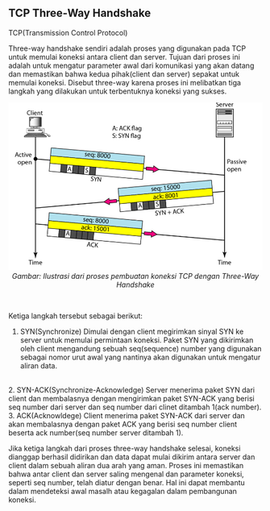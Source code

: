 ## TCP Three-Way Handshake

TCP(Transmission Control Protocol)

Three-way handshake sendiri adalah proses yang digunakan pada TCP untuk memulai koneksi antara client dan server. Tujuan dari proses ini adalah untuk mengatur parameter awal dari komunikasi yang akan datang dan memastikan bahwa kedua pihak(client dan server) sepakat untuk memulai koneksi. Disebut three-way karena proses ini melibatkan tiga langkah yang dilakukan untuk terbentuknya koneksi yang sukses.
<br>
<p align="center">
<img src="../assets/three-way-handshake.png" alt="ilustrasi proses three way handshake">
<i>Gambar: Ilustrasi dari proses pembuatan koneksi TCP dengan Three-Way Handshake</i>
<p>
<br>

Ketiga langkah tersebut sebagai berikut:
1. SYN(Synchronize)
Dimulai dengan client megirimkan sinyal SYN ke server untuk memulai permintaan koneksi. Paket SYN yang dikirimkan oleh client mengandung sebuah seq(sequence) number yang digunakan sebagai nomor urut awal yang nantinya akan digunakan untuk mengatur aliran data.
<br>
2. SYN-ACK(Synchronize-Acknowledge)
Server menerima paket SYN dari client dan membalasnya dengan mengirimkan paket SYN-ACK yang berisi seq number dari server dan seq number dari clinet ditambah 1(ack number).
<br>
3. ACK(Acknowldege)
Client menerima paket SYN-ACK dari server dan akan membalasnya dengan paket ACK  yang berisi seq number client beserta ack number(seq number server ditambah 1).
<br>

Jika ketiga langkah dari proses three-way handshake selesai, koneksi dianggap berhasil didirikan dan data dapat mulai dikirim antara server dan client dalam sebuah aliran dua arah yang aman. Proses ini memastikan bahwa antar client dan server saling mengenal dan parameter koneksi, seperti seq number, telah diatur dengan benar. Hal ini dapat membantu dalam mendeteksi awal masalh atau kegagalan dalam pembangunan koneksi.